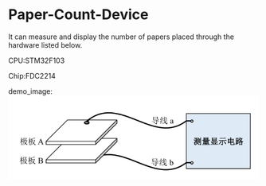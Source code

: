 # Paper-Count-Device
It can measure and display the number of papers placed through the hardware listed below.

CPU:STM32F103

Chip:FDC2214

demo_image:
![image](https://github.com/maxwellmin/Paper-Count-Device/blob/main/image/demo.png)
